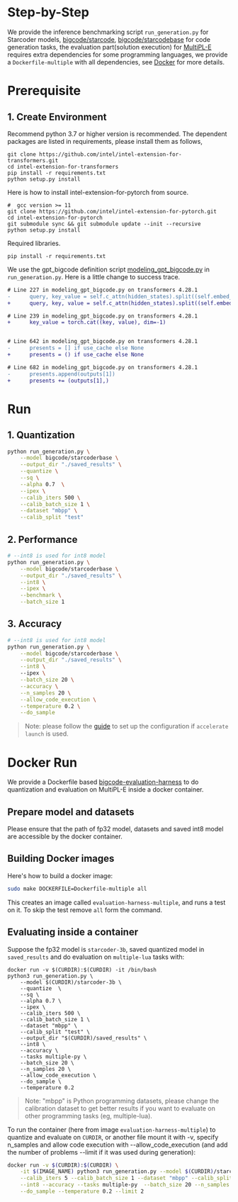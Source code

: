 # Step-by-Step
We provide the inference benchmarking script `run_generation.py` for Starcoder models, [bigcode/starcode](https://huggingface.co/bigcode/starcoder), [bigcode/starcodebase](https://huggingface.co/bigcode/starcoderbase) for code generation tasks, the evaluation part(solution execution) for [MultiPL-E](https://github.com/nuprl/MultiPL-E) requires extra dependencies for some programming languages, we provide a `Dockerfile-multiple` with all dependencies, see [Docker](./Dockerfile-multiple) for more details.


# Prerequisite​
## 1. Create Environment​
Recommend python 3.7 or higher version is recommended. The dependent packages are listed in requirements, please install them as follows,

```shell
git clone https://github.com/intel/intel-extension-for-transformers.git
cd intel-extension-for-transformers
pip install -r requirements.txt
python setup.py install
```
Here is how to install intel-extension-for-pytorch from source.
```shell
#  gcc version >= 11
git clone https://github.com/intel/intel-extension-for-pytorch.git
cd intel-extension-for-pytorch
git submodule sync && git submodule update --init --recursive
python setup.py install
```

Required libraries.
```shell
pip install -r requirements.txt
```

We use the gpt_bigcode definition script [modeling_gpt_bigcode.py](https://github.com/intel/intel-extension-for-transformers/blob/main/intel_extension_for_transformers/transformers/modeling/gpt_bigcode/modeling_gpt_bigcode.py) in `run_generation.py`. Here is a little change to success trace.
```diff
# Line 227 in modeling_gpt_bigcode.py on transformers 4.28.1
-      query, key_value = self.c_attn(hidden_states).split((self.embed_dim, 2 * self.kv_dim), dim=2)
+      query, key, value = self.c_attn(hidden_states).split((self.embed_dim, self.kv_dim, self.kv_dim), dim=2)

# Line 239 in modeling_gpt_bigcode.py on transformers 4.28.1
+      key_value = torch.cat((key, value), dim=-1)


# Line 642 in modeling_gpt_bigcode.py on transformers 4.28.1
-      presents = [] if use_cache else None
+      presents = () if use_cache else None

# Line 682 in modeling_gpt_bigcode.py on transformers 4.28.1
-      presents.append(outputs[1])
+      presents += (outputs[1],)

```


# Run

## 1. Quantization
``` bash
python run_generation.py \
    --model bigcode/starcoderbase \
    --output_dir "./saved_results" \
    --quantize \
    --sq \
    --alpha 0.7  \
    --ipex \
    --calib_iters 500 \
    --calib_batch_size 1 \
    --dataset "mbpp" \
    --calib_split "test"
```

## 2. Performance
```bash
# --int8 is used for int8 model
python run_generation.py \
    --model bigcode/starcoderbase \
    --output_dir "./saved_results" \
    --int8 \
    --ipex \
    --benchmark \
    --batch_size 1
```

## 3. Accuracy
```bash
# --int8 is used for int8 model
python run_generation.py \
    --model bigcode/starcoderbase \
    --output_dir "./saved_results" \
    --int8 \    
    --ipex \
    --batch_size 20 \
    --accuracy \
    --n_samples 20 \
    --allow_code_execution \
    --temperature 0.2 \
    --do_sample
```
>Note:
please follow the [guide](https://huggingface.co/docs/accelerate/usage_guides/ipex) to set up the configuration if `accelerate launch` is used.

# Docker Run

We provide a Dockerfile based [bigcode-evaluation-harness](https://github.com/bigcode-project/bigcode-evaluation-harness/blob/main/Dockerfile-multiple) to do quantization and evaluation on MultiPL-E inside a docker container.

## Prepare model and datasets
Please ensure that the path of fp32 model, datasets and saved int8 model are accessible by the docker container.

## Building Docker images
Here's how to build a docker image:
```bash
sudo make DOCKERFILE=Dockerfile-multiple all
```
This creates an image called `evaluation-harness-multiple`, and runs a test on it. To skip the test remove `all` form the command.

## Evaluating inside a container
Suppose the fp32 model is `starcoder-3b`, saved quantized model in `saved_results` and do evaluation on `multiple-lua` tasks with:
```
docker run -v $(CURDIR):$(CURDIR) -it /bin/bash
python3 run_generation.py \
    --model $(CURDIR)/starcoder-3b \
    --quantize  \
    --sq \
    --alpha 0.7 \
    --ipex \
    --calib_iters 500 \
    --calib_batch_size 1 \
    --dataset "mbpp" \
    --calib_split "test" \ 
    --output_dir "$(CURDIR)/saved_results" \
    --int8 \
    --accuracy \
    --tasks multiple-py \
    --batch_size 20 \
    --n_samples 20 \
    --allow_code_execution \
    --do_sample \
    --temperature 0.2

```
>Note: "mbpp" is Python programming datasets, please change the calibration dataset to get better results if you want to evaluate on other programming tasks (eg, multiple-lua).

To run the container (here from image `evaluation-harness-multiple`) to quantize and evaluate on `CURDIR`, or another file mount it with -v, specify n_samples and allow code execution with --allow_code_execution (and add the number of problems --limit if it was used during generation):
```bash
docker run -v $(CURDIR):$(CURDIR) \
    -it $(IMAGE_NAME) python3 run_generation.py --model $(CURDIR)/starcoder-3b --quantize   --sq --alpha 0.7 --ipex \
    --calib_iters 5 --calib_batch_size 1 --dataset "mbpp" --calib_split "test" --output_dir "$(CURDIR)/saved_results" \
    --int8 --accuracy --tasks multiple-py  --batch_size 20 --n_samples 20 --allow_code_execution \
    --do_sample --temperature 0.2 --limit 2

```


